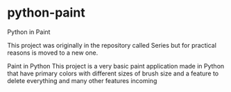 # python-paint
Python in Paint

This project was originally in the repository called Series but for practical reasons is moved to a new one.

Paint in Python
This project is a very basic paint application made in Python that have primary colors with different sizes of brush size and a feature to delete everything and many other features incoming 
